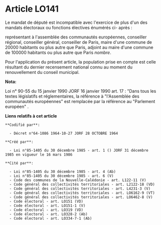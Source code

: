 # Article LO141

Le mandat de député est incompatible avec l'exercice de plus d'un des mandats électoraux ou fonctions électives énumérés ci-
après :

représentant à l'assemblée des communautés européennes, conseiller régional, conseiller général, conseiller de Paris, maire
d'une commune de 20000 habitants ou plus autre que Paris, adjoint au maire d'une commune de 100000 habitants ou plus autre
que Paris *nombre*.

Pour l'application du présent article, la population prise en compte est celle résultant du dernier recensement national
connu au moment du renouvellement du conseil municipal.

**Nota:**

Loi n° 90-55 du 15 janvier 1990 JORF 16 janvier 1990 art. 17 : "Dans tous les textes législatifs et réglementaires, la
référence à "l'Assemblée des communautés européennes" est remplacée par la référence au "Parlement européen" .

**Liens relatifs à cet article**

	**Codifié par**:

	  - Décret n°64-1086 1964-10-27 JORF 28 OCTOBRE 1964

	**Créé par**:

	  - Loi n°85-1405 du 30 décembre 1985 - art. 1 () JORF 31 décembre 1985 en vigueur le 16 mars 1986

	**Cité par**:

	  - Loi n°85-1405 du 30 décembre 1985 - art. 4 (Ab)
	  - Loi n°85-1405 du 30 décembre 1985 - art. 6 (V)
	  - Code des communes de la Nouvelle-Calédonie - art. L122-11 (V)
	  - Code général des collectivités territoriales - art. L2122-18 (VD)
	  - Code général des collectivités territoriales - art. L4231-3 (V)
	  - Code général des collectivités territoriales - art. LO6162-9 (VT)
	  - Code général des collectivités territoriales - art. LO6462-8 (V)
	  - Code électoral - art. LO151 (VD)
	  - Code électoral - art. LO151-1 (V)
	  - Code électoral - art. LO319 (VD)
	  - Code électoral - art. LO328-2 (Ab)
	  - Code électoral - art. LO334-7-1 (Ab)
